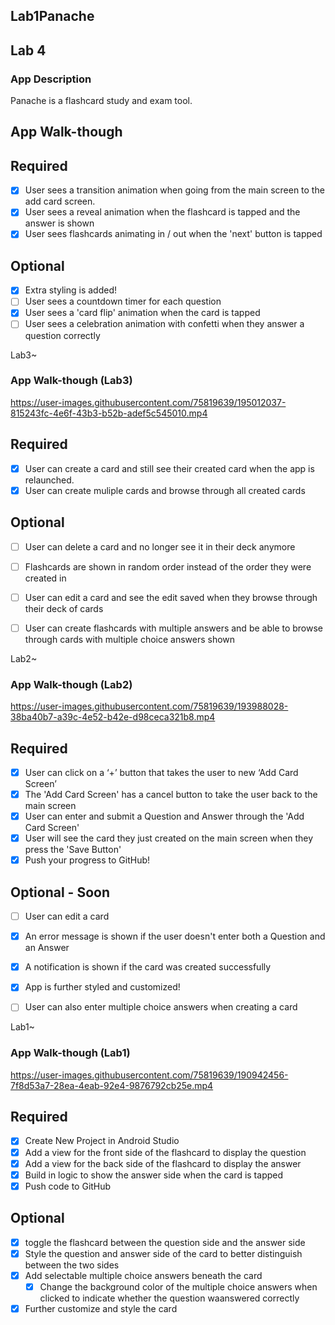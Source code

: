 ## Lab1Panache

## Lab 4

### App Description
Panache is a flashcard study and exam tool. 

## App Walk-though

## Required
- [x] User sees a transition animation when going from the main screen to the add card screen.
- [x] User sees a reveal animation when the flashcard is tapped and the answer is shown
- [x] User sees flashcards animating in / out when the 'next' button is tapped
## Optional
- [x] Extra styling is added!
- [ ] User sees a countdown timer for each question
- [x] User sees a 'card flip' animation when the card is tapped
- [ ] User sees a celebration animation with confetti when they answer a question correctly

Lab3~

### App Walk-though (Lab3)


https://user-images.githubusercontent.com/75819639/195012037-815243fc-4e6f-43b3-b52b-adef5c545010.mp4



## Required
- [x] User can create a card and still see their created card when the app is relaunched.
- [x] User can create muliple cards and browse through all created cards

## Optional
- [ ] User can delete a card and no longer see it in their deck anymore
- [ ] Flashcards are shown in random order instead of the order they were created in
- [ ] User can edit a card and see the edit saved when they browse through their deck of cards
- [ ] User can create flashcards with multiple answers and be able to browse through cards with multiple choice answers shown



Lab2~
### App Walk-though (Lab2)


https://user-images.githubusercontent.com/75819639/193988028-38ba40b7-a39c-4e52-b42e-d98ceca321b8.mp4



## Required
- [x] User can click on a ‘+’ button that takes the user to new ‘Add Card Screen’
- [x] The 'Add Card Screen' has a cancel button to take the user back to the main screen
- [x] User can enter and submit a Question and Answer through the 'Add Card Screen'
- [x] User will see the card they just created on the main screen when they press the 'Save Button'
- [x] Push your progress to GitHub!

## Optional - Soon
- [ ] User can edit a card
- [x] An error message is shown if the user doesn't enter both a Question and an Answer
- [x] A notification is shown if the card was created successfully
- [x] App is further styled and customized!
- [ ] User can also enter multiple choice answers when creating a card


Lab1~


### App Walk-though (Lab1)


https://user-images.githubusercontent.com/75819639/190942456-7f8d53a7-28ea-4eab-92e4-9876792cb25e.mp4



## Required
- [x] Create New Project in Android Studio
- [x] Add a view for the front side of the flashcard to display the question
- [x] Add a view for the back side of the flashcard to display the answer
- [x] Build in logic to show the answer side when the card is tapped
- [x] Push code to GitHub
## Optional
- [x] toggle the flashcard between the question side and the answer side
- [x] Style the question and answer side of the card to better distinguish between the two sides
- [x] Add selectable multiple choice answers beneath the card
   - [x] Change the background color of the multiple choice answers when clicked to indicate whether the question waanswered correctly
- [x] Further customize and style the card
